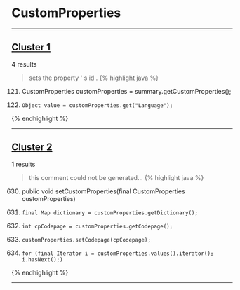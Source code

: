 # CustomProperties

***

## [Cluster 1](./1)
4 results
> sets the property ' s id . 
{% highlight java %}
121. CustomProperties customProperties = summary.getCustomProperties();
123.     Object value = customProperties.get("Language");
{% endhighlight %}

***

## [Cluster 2](./2)
1 results
> this comment could not be generated...
{% highlight java %}
630. public void setCustomProperties(final CustomProperties customProperties)
634.     final Map dictionary = customProperties.getDictionary();
640.     int cpCodepage = customProperties.getCodepage();
645.     customProperties.setCodepage(cpCodepage);
648.     for (final Iterator i = customProperties.values().iterator(); i.hasNext();)
{% endhighlight %}

***

